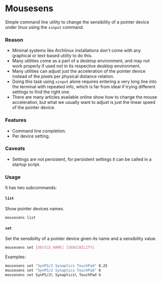# Mousesens

Simple command line utility to change the sensibility of a pointer device under linux using the `xinput` command.

### Reason

* Minimal systems like Archlinux installations don't come with any graphical or text-based utility to do this.
* Many utilities come as a part of a desktop environment, and may not work properly if used not in its respective desktop environment.
* Many utilities can adjust just the acceleration of the pointer device instead of the pixels per physical distance relation.
* Doing this task using `xinput` alone requires entering a very long line into the terminal with repeated info, which is far from ideal if trying different settings to find the right one.
* There are many articles available online show how to change the mouse acceleration, but what we usually want to adjust is just the linear speed of the pointer device.

### Features

* Command line completion.
* Per device setting.

### Caveats

* Settings are not persistent, for persistent settings it can be called in a startup script.

### Usage

It has two subcommands:

#### `list`

Show pointer devices names.

```bash
mousesens list
```


#### `set`

Set the sensibility of a pointer device given its name and a sensibility value.

```bash
mousesens set [DEVICE_NAME] [SENSIBILITY]
```

Examples:
```bash
mousesens set "SynPS/2 Synaptics TouchPad" 0.25
mousesens set "SynPS/2 Synaptics TouchPad" 6
mousesens set SynPS/2\ Synaptics\ TouchPad 6
```
